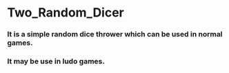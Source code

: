 # Two_Random_Dicer

### It is a simple random dice thrower which can be used in normal games.
### It may be use in ludo games.
